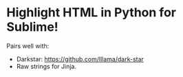 # Highlight HTML in Python for Sublime!
Pairs well with:
* Darkstar: https://github.com/lllama/dark-star
* Raw strings for Jinja.
